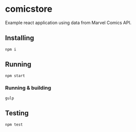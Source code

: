 # comicstore
Example react application using data from Marvel Comics API.

## Installing

```
npm i
```

## Running

```
npm start
```

### Running & building

```
gulp
```

## Testing

```
npm test
```
